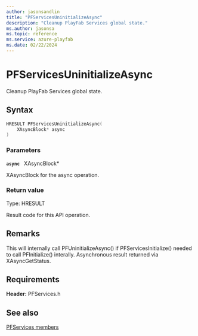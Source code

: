 ```yaml
---
author: jasonsandlin
title: "PFServicesUninitializeAsync"
description: "Cleanup PlayFab Services global state."
ms.author: jasonsa
ms.topic: reference
ms.service: azure-playfab
ms.date: 02/22/2024
---
```


# PFServicesUninitializeAsync  

Cleanup PlayFab Services global state.  

## Syntax  
  
```cpp
HRESULT PFServicesUninitializeAsync(  
    XAsyncBlock* async  
)  
```  
  
### Parameters  
  
**`async`** &nbsp; XAsyncBlock*  
  
XAsyncBlock for the async operation.  
  
  
### Return value
Type: HRESULT
  
Result code for this API operation.
  
## Remarks  
  
This will internally call PFUninitializeAsync() if PFServicesInitialize() needed to call PFInitialize() interally. Asynchronous result returned via XAsyncGetStatus.
  
## Requirements  
  
**Header:** PFServices.h
  
## See also  
[PFServices members](../pfservices_members.md)  

  
  
